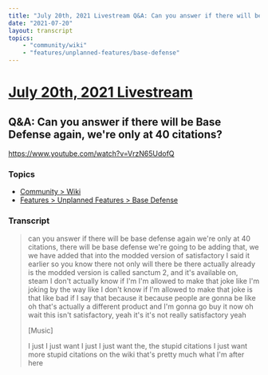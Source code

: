 ```yaml
---
title: "July 20th, 2021 Livestream Q&A: Can you answer if there will be Base Defense again, we're only at 40 citations?"
date: "2021-07-20"
layout: transcript
topics:
    - "community/wiki"
    - "features/unplanned-features/base-defense"
---
```

# [July 20th, 2021 Livestream](../2021-07-20.md)
## Q&A: Can you answer if there will be Base Defense again, we're only at 40 citations?
https://www.youtube.com/watch?v=VrzN65UdofQ

### Topics
* [Community > Wiki](../topics/community/wiki.md)
* [Features > Unplanned Features > Base Defense](../topics/features/unplanned-features/base-defense.md)

### Transcript

> can you answer if there will be base defense again we're only at 40 citations, there will be base defense we're going to be adding that, we we have added that into the modded version of satisfactory I said it earlier so you know there not only will there be there actually already is the modded version is called sanctum 2, and it's available on, steam I don't actually know if I'm I'm allowed to make that joke like I'm joking by the way like I don't know if I'm allowed to make that joke is that like bad if I say that because it because people are gonna be like oh that's actually a different product and I'm gonna go buy it now oh wait this isn't satisfactory, yeah it's it's not really satisfactory yeah
>
> [Music]
>
> I just I just want I just I just want the, the stupid citations I just want more stupid citations on the wiki that's pretty much what I'm after here
